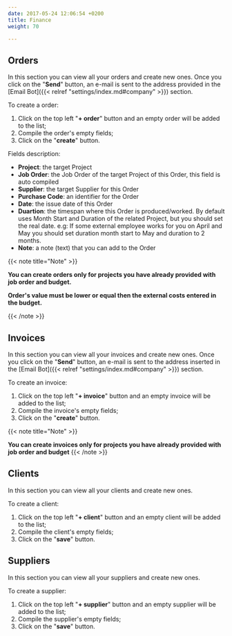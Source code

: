 ```yaml
---
date: 2017-05-24 12:06:54 +0200
title: Finance
weight: 70

---
```

## Orders

In this section you can view all your orders and create new ones. Once you click on the "**Send**" button, an e-mail is sent to the address provided in the [Email Bot]({{< relref "settings/index.md#company" >}}) section.

To create a order:

1. Click on the top left "**+ order**" button and an empty order will be added to the list;
2. Compile the order's empty fields;
3. Click on the "**create**" button.

Fields description:

* **Project**: the target Project
* **Job Order**: the Job Order of the target Project of this Order, this field is auto compiled
* **Supplier**: the target Supplier for this Order
* **Purchase Code**: an identifier for the Order
* **Date**: the issue date of this Order
* **Duartion**: the timespan where this Order is produced/worked. By default uses Month Start and Duration of the related Project, but you should set the real date. e.g: If some external employee works for you on April and May you should set duration month start to May and duration to 2 months. 
* **Note**: a note (text) that you can add to the Order

{{< note title="Note" >}}

**You can create orders only for projects you have already provided with job order and budget.**

**Order's value must be lower or equal then the external costs entered in the budget.**

{{< /note >}}

## Invoices

In this section you can view all your invoices and create new ones. Once you click on the "**Send**" button, an e-mail is sent to the address inserted in the [Email Bot]({{< relref "settings/index.md#company" >}}) section.

To create an invoice:

1. Click on the top left "**+ invoice**" button and an empty invoice will be added to the list;
2. Compile the invoice's empty fields;
3. Click on the "**create**" button.

{{< note title="Note" >}}

**You can create invoices only for projects you have already provided with job order and budget**
{{< /note >}}

## Clients

In this section you can view all your clients and create new ones.

To create a client:

1. Click on the top left "**+ client**" button and an empty client will be added to the list;
2. Compile the client's empty fields;
3. Click on the "**save**" button.

## Suppliers

In this section you can view all your suppliers and create new ones.

To create a supplier:

1. Click on the top left "**+ supplier**" button and an empty supplier will be added to the list;
2. Compile the supplier's empty fields;
3. Click on the "**save**" button.